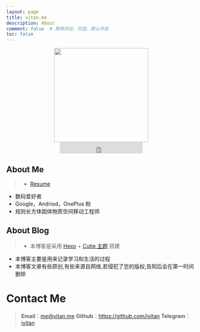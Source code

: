 ```yaml
---
layout: page
title: vitan.me
description: About
comment: false  # 禁用评论，可选，默认开启
toc: false
---
```

<div align=center><img  src="/images/ivitan.svg" width="250px" height="250px"/></div>
<center>
<iframe src="https://ghbtns.com/github-btn.html?user=ivitan&type=follow&count=true&size=large" frameborder="0" scrolling="0" width="220px" height="30px"></iframe>
</center>

## **About Me**
>- [Resume](https://resume.vitan.me)
- 数码爱好者
- Google，Andriod，OnePlus 粉
- 规则长方体固体物质空间移动工程师

## **About Blog**
>- 本博客是采用 [Hexo](https://hexo.io) + [Cutie 主题](https://qutang.github.io/cutie/) 搭建
- 本博客主要是用来记录学习和生活的过程
- 本博客文章有些原创,有些来源自网络,若侵犯了您的版权,告知后会在第一时间删除

# **Contact Me**
> **Email**：<a href="mailto:me@vitan.me">me@vitan.me</a>
  **Github**：https://github.com/ivitan
  **Telegram**：[ivitan](http://t.me/ivitan)
